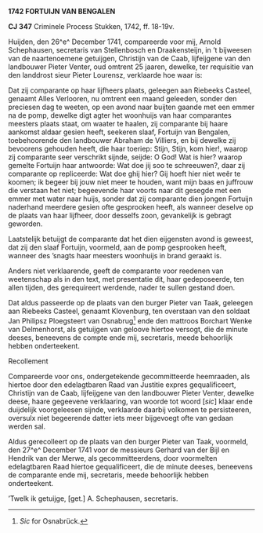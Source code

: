**1742 FORTUIJN VAN BENGALEN**

**CJ 347** Criminele Process Stukken, 1742, ff. 18-19v.

Huijden, den 26^e^ December 1741, compareerde voor mij, Arnold
Schephausen, secretaris van Stellenbosch en Draakensteijn, in ’t
bijweesen van de naartenoemene getuijgen, Christijn van de Caab,
lijfeijgene van den landbouwer Pieter Venter, oud omtrent 25 jaaren,
dewelke, ter requisitie van den landdrost sieur Pieter Lourensz,
verklaarde hoe waar is:

Dat zij comparante op haar lijfheers plaats, geleegen aan Riebeeks
Casteel, genaamt Alles Verlooren, nu omtrent een maand geleeden, sonder
den preciesen dag te weeten, op een avond naar buijten gaande met een
emmer na de pomp, dewelke digt agter het woonhuijs van haar comparantes
meesters plaats staat, om waater te haalen, zij comparante bij haare
aankomst aldaar gesien heeft, seekeren slaaf, Fortuijn van Bengalen,
toebehoorende den landbouwer Abraham de Villiers, en bij dewelke zij
bevoorens gehouden heeft, die haar toeriep: Stijn, Stijn, kom hier!,
waarop zij comparante seer verschrikt sijnde, seijde: O God! Wat is
hier? waarop gemelte Fortuijn haar antwoorde: Wat doe jij soo te
schreeuwen?, daar zij comparante op repliceerde: Wat doe ghij hier? Gij
hoeft hier niet weêr te koomen; ik begeer bij jouw niet meer te houden,
want mijn baas en juffrouw die verstaan het niet; begeevende haar voorts
naar dit gesegde met een emmer met water naar huijs, sonder dat zij
comparante dien jongen Fortuijn naderhand meerdere gesien ofte
gesprooken heeft, als wanneer deselve op de plaats van haar lijfheer,
door desselfs zoon, gevankelijk is gebragt geworden.

Laatstelijk betuijgt de comparante dat het dien eijgensten avond is
geweest, dat zij den slaaf Fortuijn, voormeld, aan de pomp gesprooken
heeft, wanneer des ’snagts haar meesters woonhuijs in brand geraakt is.

Anders niet verklaarende, geeft de comparante voor reedenen van
weetenschap als in den text, met presentatie dit, haar gedeposeerde, ten
allen tijden, des gerequireert werdende, nader te sullen gestand doen.

Dat aldus passeerde op de plaats van den burger Pieter van Taak,
geleegen aan Riebeeks Casteel, genaamt Klovenburg, ten overstaan van den
soldaat Jan Philipsz Ploegsteert van Osnabrug[^1] ende den mattroos
Borchart Wenke van Delmenhorst, als getuijgen van geloove hiertoe
versogt, die de minute deeses, beneevens de compte ende mij, secretaris,
meede behoorlijk hebben onderteekent.

Recollement

Compareerde voor ons, ondergetekende gecommitteerde heemraaden, als
hiertoe door den edelagtbaren Raad van Justitie expres gequalificeert,
Christijn van de Caab, lijfeijgene van den landbouwer Pieter Venter,
dewelke deese, haare gegeevene verklaaring, van woorde tot woord
\[*sic*\] klaar ende duijdelijk voorgeleesen sijnde, verklaarde daarbij
volkomen te persisteeren, oversulx niet begeerende datter iets meer
bijgevoegt ofte van gedaan werden sal.

Aldus gerecolleert op de plaats van den burger Pieter van Taak,
voormeld, den 27^e^ December 1741 voor de messieurs Gerhard van der Bijl
en Hendrik van der Merwe, als gecommitteerdens, door voormelten
edelagtbaren Raad hiertoe gequalificeert, die de minute deeses,
beneevens de comparante ende mij, secretaris, meede behoorlijk hebben
onderteekent.

’Twelk ik getuijge, \[get.\] A. Schephausen, secretaris.

[^1]: *Sic* for Osnabrück.
